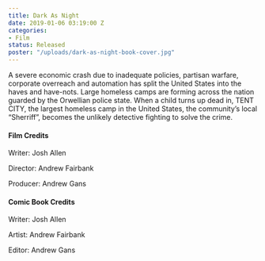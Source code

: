 ```yaml
---
title: Dark As Night
date: 2019-01-06 03:19:00 Z
categories:
- Film
status: Released
poster: "/uploads/dark-as-night-book-cover.jpg"
---
```


<p>A severe economic crash due to inadequate policies, partisan warfare, corporate overreach and automation has split the United States into the haves and have-nots. Large homeless camps are forming across the nation guarded by the Orwellian police state. When a child turns up dead in, TENT CITY, the largest homeless camp in the United States, the community’s local “Sherriff”, becomes the unlikely detective fighting to solve the crime.</p>

<h4>Film Credits</h4>
<p>Writer: Josh Allen</p>
<p>Director: Andrew Fairbank</p>
<p>Producer: Andrew Gans</p>

<h4>Comic Book Credits</h4>
<p>Writer: Josh Allen</p>
<p>Artist: Andrew Fairbank</p>
<p>Editor: Andrew Gans</p>